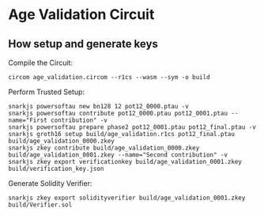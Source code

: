 # Age Validation Circuit
## How setup and generate keys 
Compile the Circuit:
```
circom age_validation.circom --r1cs --wasm --sym -o build
```

Perform Trusted Setup:

```
snarkjs powersoftau new bn128 12 pot12_0000.ptau -v
snarkjs powersoftau contribute pot12_0000.ptau pot12_0001.ptau --name="First contribution" -v
snarkjs powersoftau prepare phase2 pot12_0001.ptau pot12_final.ptau -v
snarkjs groth16 setup build/age_validation.r1cs pot12_final.ptau build/age_validation_0000.zkey
snarkjs zkey contribute build/age_validation_0000.zkey build/age_validation_0001.zkey --name="Second contribution" -v
snarkjs zkey export verificationkey build/age_validation_0001.zkey build/verification_key.json
```

Generate Solidity Verifier:

```
snarkjs zkey export solidityverifier build/age_validation_0001.zkey build/Verifier.sol
```
